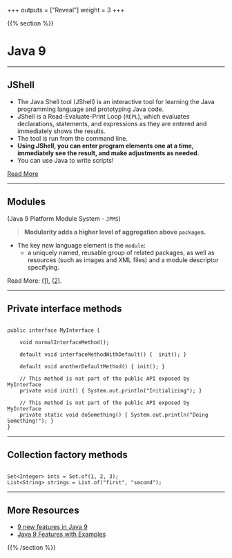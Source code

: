 +++
outputs = ["Reveal"]
weight = 3
+++

{{% section %}}

# Java 9

---

## JShell

- The Java Shell tool (JShell) is an interactive tool for learning the Java programming language and prototyping Java code.
- JShell is a Read-Evaluate-Print Loop (`REPL`), which evaluates declarations, statements, and expressions as they are entered and immediately shows the results.
- The tool is run from the command line.
- **Using JShell, you can enter program elements one at a time, immediately see the result, and make adjustments as needed.**
- You can use Java to write scripts!

[Read More](https://docs.oracle.com/javase/9/jshell/introduction-jshell.htm#JSHEL-GUID-465BA4F5-E77D-456F-BCB7-D826AC1E18AE)

---

## Modules
(Java 9 Platform Module System - `JPMS`)

> **Modularity adds a higher level of aggregation above `package`s.**

- The key new language element is the `module`:
  - a uniquely named, reusable group of related packages, as well as resources (such as images and XML files) and a module descriptor specifying.


Read More: [(1)](https://www.oracle.com/corporate/features/understanding-java-9-modules.html), [(2)](https://www.baeldung.com/java-9-modularity).

---

## Private interface methods

```java{}

public interface MyInterface {

    void normalInterfaceMethod();

    default void interfaceMethodWithDefault() {  init(); }

    default void anotherDefaultMethod() { init(); }

    // This method is not part of the public API exposed by MyInterface
    private void init() { System.out.println("Initializing"); }
    
    // This method is not part of the public API exposed by MyInterface
    private static void doSomething() { System.out.println("Doing Something!"); }
}

```

---

## Collection factory methods

```java{}

Set<Integer> ints = Set.of(1, 2, 3);
List<String> strings = List.of("first", "second");

```

---

## More Resources

- [9 new features in Java 9](https://www.pluralsight.com/blog/software-development/java-9-new-features)
- [Java 9 Features with Examples](https://www.journaldev.com/13121/java-9-features-with-examples#repl)

{{% /section %}}
